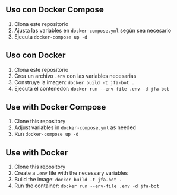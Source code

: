 ## Uso con Docker Compose
1. Clona este repositorio
2. Ajusta las variables en `docker-compose.yml` según sea necesario
3. Ejecuta `docker-compose up -d`

## Uso con Docker
1. Clona este repositorio
2. Crea un archivo `.env` con las variables necesarias
3. Construye la imagen: `docker build -t jfa-bot .`
4. Ejecuta el contenedor: `docker run --env-file .env -d jfa-bot`


## Use with Docker Compose
1. Clone this repository
2. Adjust variables in `docker-compose.yml` as needed
3. Run `docker-compose up -d`

## Use with Docker
1. Clone this repository
2. Create a `.env` file with the necessary variables
3. Build the image: `docker build -t jfa-bot .`
4. Run the container: `docker run --env-file .env -d jfa-bot`